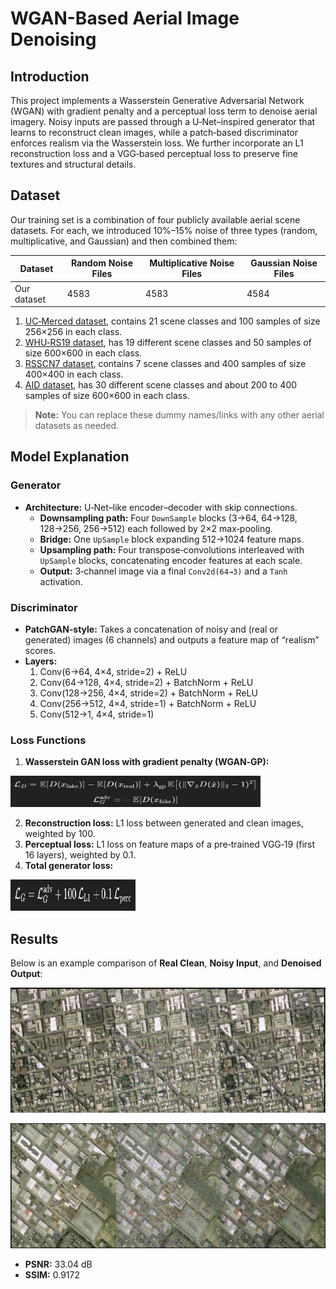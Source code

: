 # WGAN-Based Aerial Image Denoising

## Introduction

This project implements a Wasserstein Generative Adversarial Network (WGAN) with gradient penalty and a perceptual loss term to denoise aerial imagery. Noisy inputs are passed through a U‑Net–inspired generator that learns to reconstruct clean images, while a patch‑based discriminator enforces realism via the Wasserstein loss. We further incorporate an L1 reconstruction loss and a VGG‑based perceptual loss to preserve fine textures and structural details.

## Dataset

Our training set is a combination of four publicly available aerial scene datasets. For each, we introduced 10%–15% noise of three types (random, multiplicative, and Gaussian) and then combined them:

| Dataset      | Random Noise Files | Multiplicative Noise Files | Gaussian Noise Files |
|--------------|--------------------|----------------------------|----------------------|
| Our dataset  |  4583              | 4583                       |4584                  |

1. [UC‑Merced dataset](http://vision.ucmerced.edu/datasets/landuse.html), contains 21 scene classes and 100 samples of size 256×256 in each class.  
2. [WHU‑RS19 dataset](http://dsp.whu.edu.cn/cn/staff/yw/HRSscene.html), has 19 different scene classes and 50 samples of size 600×600 in each class.  
3. [RSSCN7 dataset](https://sites.google.com/site/qinzoucn/documents), contains 7 scene classes and 400 samples of size 400×400 in each class.  
4. [AID dataset](https://captain-whu.github.io/AID/AIDscene.html), has 30 different scene classes and about 200 to 400 samples of size 600×600 in each class.  

> **Note:** You can replace these dummy names/links with any other aerial datasets as needed.

## Model Explanation

### Generator

- **Architecture:** U‑Net–like encoder–decoder with skip connections.  
  - **Downsampling path:** Four `DownSample` blocks (3→64, 64→128, 128→256, 256→512) each followed by 2×2 max‑pooling.  
  - **Bridge:** One `UpSample` block expanding 512→1024 feature maps.  
  - **Upsampling path:** Four transpose‑convolutions interleaved with `UpSample` blocks, concatenating encoder features at each scale.  
  - **Output:** 3‑channel image via a final `Conv2d(64→3)` and a `Tanh` activation.

### Discriminator

- **PatchGAN‑style:** Takes a concatenation of noisy and (real or generated) images (6 channels) and outputs a feature map of “realism” scores.  
- **Layers:**  
  1. Conv(6→64, 4×4, stride=2) + ReLU  
  2. Conv(64→128, 4×4, stride=2) + BatchNorm + ReLU  
  3. Conv(128→256, 4×4, stride=2) + BatchNorm + ReLU  
  4. Conv(256→512, 4×4, stride=1) + BatchNorm + ReLU  
  5. Conv(512→1, 4×4, stride=1)  

### Loss Functions

1. **Wasserstein GAN loss with gradient penalty (WGAN‑GP):**  
   <p align="center">
  <img 
    src="img/disc_loss.png" 
    width="400" 
    height="50"
  />
</p>

2. **Reconstruction loss:** L1 loss between generated and clean images, weighted by 100.  
3. **Perceptual loss:** L1 loss on feature maps of a pre‑trained VGG‑19 (first 16 layers), weighted by 0.1.  
4. **Total generator loss:**  
    <p align="center">
  <img 
    src="img/gen_loss.png" 
    width="200" 
    height="50"
  />
</p>

## Results

Below is an example comparison of **Real Clean**, **Noisy Input**, and **Denoised Output**:

<p align="center">
  <img 
    src="img/output1.png" 
    width="600" 
    height="200"
  />
</p>
<p align="center">
  <img 
    src="img/output2.png" 
    width="600" 
    height="200"
  />
</p>

- **PSNR:** 33.04 dB  
- **SSIM:** 0.9172

